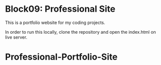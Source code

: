 # Block09: Professional Site

This is a portfolio website for my coding projects.

In order to run this locally, clone the repository and open the index.html on live server.
# Professional-Portfolio-Site
